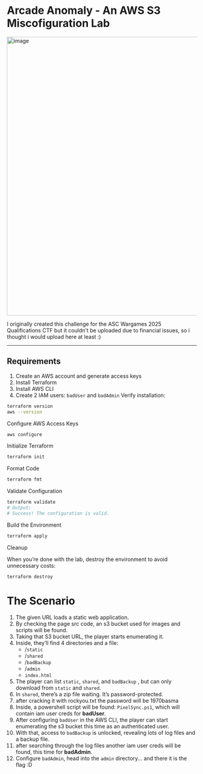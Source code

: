 # Arcade Anomaly - An AWS S3 Miscofiguration Lab

<img width="1509" height="739" alt="image" src="https://github.com/user-attachments/assets/b18f5b58-4e3f-470d-8004-d4340de29287" />




I originally created this challenge for the ASC Wargames 2025 Qualifications CTF but it couldn't be uploaded due to financial issues, so i thought i would upload here at least :)

--- 

## Requirements

1. Create an AWS account and generate access keys  
2. Install Terraform  
3. Install AWS CLI  
4. Create 2 IAM users: `badUser` and `badAdmin`
Verify installation:

```bash
terraform version
aws --version
```

Configure AWS Access Keys
```bash
aws configure
```


Initialize Terraform
```bash
terraform init
```


Format Code
```bash
terraform fmt
```

Validate Configuration
```bash
terraform validate
# Output:
# Success! The configuration is valid.
```


Build the Environment
```bash
terraform apply
```

Cleanup

When you’re done with the lab, destroy the environment to avoid unnecessary costs:

```bash
terraform destroy
```


# The Scenario

1. The given URL loads a static web application.  
2. By checking the page src code, an s3 bucket used for images and scripts will be found.  
3. Taking that S3 bucket URL, the player starts enumerating it.  
4. Inside, they’ll find 4 directories and a file:  
   - /`static`  
   - /`shared`  
   - /`badBackup`  
   - /`admin`  
   - `index.html`  
5. The player can list `static`, `shared`, and `badBackup` , but can only download from `static` and `shared`.  
6. In `shared`, there’s a zip file waiting. It’s password-protected.  
7. after cracking it with rockyou.txt the password will be 1970basma 
8. Inside, a powershell script will be found: `PixelSync.ps1`, which will contain iam user creds for **badUser**.  
9. After configuring `badUser` in the AWS CLI, the player can start enumerating the s3 bucket this time as an authenticated user.  
10. With that, access to `badBackup` is unlocked, revealing lots of log files and a backup file.  
11. after searching through the log files another iam user creds will be found, this time for **badAdmin**.  
12. Configure `badAdmin`, head into the `admin` directory... and there it is  the flag :D


